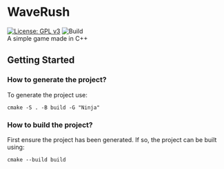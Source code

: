 # WaveRush
[![License: GPL v3](https://img.shields.io/badge/License-GPLv3-blue.svg)](https://www.gnu.org/licenses/gpl-3.0)
![Build](https://github.com/OhhhZenix/WaveRush/actions/workflows/build.yml/badge.svg)<br>
 A simple game made in C++

## Getting Started
### How to generate the project?
To generate the project use: 
```
cmake -S . -B build -G "Ninja"
```
### How to build the project?
First ensure the project has been generated. If so, the project can be built using:
 ```
 cmake --build build
 ```